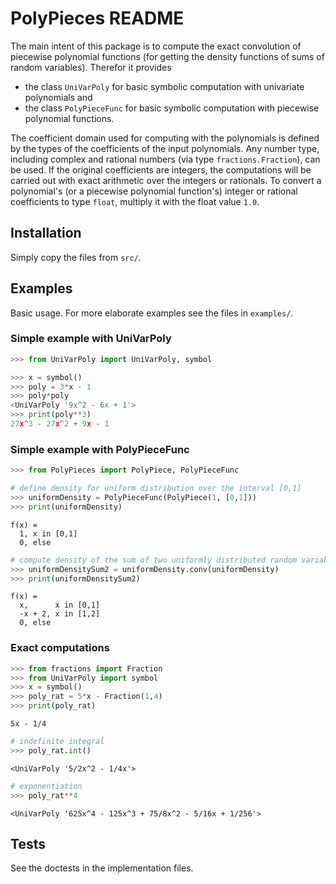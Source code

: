 # PolyPieces README

The main intent of this package is to compute the exact convolution of piecewise polynomial functions
(for getting the density functions of sums of random variables).
Therefor it provides 
* the class `UniVarPoly` for basic symbolic computation with univariate polynomials and 
* the class `PolyPieceFunc` for basic symbolic computation with piecewise polynomial functions.

The coefficient domain used for computing with the polynomials is defined by the types of the coefficients 
of the input polynomials. Any number type, including complex and rational numbers (via type `fractions.Fraction`), can be used.
If the original coefficients are integers, the computations will be carried out with exact arithmetic over the integers or rationals.
To convert a polynomial's (or a piecewise polynomial function's) integer or rational coefficients to type `float`, multiply it with the float value `1.0`.


## Installation

Simply copy the files from `src/`.


## Examples

Basic usage. For more elaborate examples see the files in `examples/`.

### Simple example with UniVarPoly
```python
>>> from UniVarPoly import UniVarPoly, symbol

>>> x = symbol()
>>> poly = 3*x - 1
>>> poly*poly
<UniVarPoly '9x^2 - 6x + 1'>
>>> print(poly**3)
27x^3 - 27x^2 + 9x - 1
```

### Simple example with PolyPieceFunc
```python
>>> from PolyPieces import PolyPiece, PolyPieceFunc

# define density for uniform distribution over the interval [0,1]
>>> uniformDensity = PolyPieceFunc(PolyPiece(1, [0,1]))
>>> print(uniformDensity)
```
```
f(x) =
  1, x in [0,1]
  0, else
```
```python
# compute density of the sum of two uniformly distributed random variables (by convolution)
>>> uniformDensitySum2 = uniformDensity.conv(uniformDensity)
>>> print(uniformDensitySum2)
```
```
f(x) =
  x,      x in [0,1]
  -x + 2, x in [1,2]
  0, else
```

### Exact computations
```python
>>> from fractions import Fraction
>>> from UniVarPoly import symbol
>>> x = symbol()
>>> poly_rat = 5*x - Fraction(1,4)
>>> print(poly_rat)
```
```
5x - 1/4
```
```python
# indefinite integral
>>> poly_rat.int()
```
```
<UniVarPoly '5/2x^2 - 1/4x'>
```
```python
# exponentiation
>>> poly_rat**4
```
```
<UniVarPoly '625x^4 - 125x^3 + 75/8x^2 - 5/16x + 1/256'>
```

## Tests
See the doctests in the implementation files.

